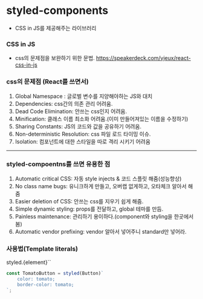 # styled-components

-   CSS in JS를 제공해주는 라이브러리

### CSS in JS

-   css의 문제점을 보완하기 위한 문법.
    https://speakerdeck.com/vjeux/react-css-in-js

### css의 문제점 (React를 쓰면서)

1. Global Namespace : 글로벌 변수를 지양해야하는 JS와 대치
2. Dependencies: css간의 의존 관리 어려움.
3. Dead Code Elimination: 안쓰는 css인지 어려움.
4. Minification: 클래스 이름 최소화 어려움.(이미 만들어져있는 이름을 수정하기)
5. Sharing Constants: JS의 코드와 값을 공유하기 어려움.
6. Non-deterministic Resolution: css 파일 로드 타이밍 이슈.
7. Isolation: 컴포넌트에 대한 스타일을 따로 격리 시키기 어려움

---

### styled-compoentns를 쓰면 유용한 점

1. Automatic critical CSS: 자동 style injects & 코드 스플릿 해줌(성능향상)
2. No class name bugs: 유니크하게 만들고, 오버랩 없게하고, 오타체크 알아서 해줌
3. Easier deletion of CSS: 안쓰는 css를 지우기 쉽게 해줌.
4. Simple dynamic styling: props를 전달하고, global 테마를 만듬.
5. Painless maintenance: 관리하기 용이하다.(component와 styling을 한곳에서 봄)
6. Automatic vendor prefixing: vendor 알아서 넣어주니 standard만 넣어라.

### 사용법(Template literals)

styled.{element}``

```javascript
const TomatoButton = styled(Button)`
    color: tomato;
    border-color: tomato;
`;
```
